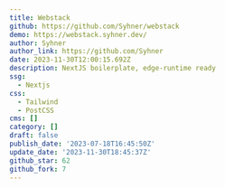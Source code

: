 ```yaml
---
title: Webstack
github: https://github.com/Syhner/webstack
demo: https://webstack.syhner.dev/
author: Syhner
author_link: https://github.com/Syhner
date: 2023-11-30T12:00:15.692Z
description: NextJS boilerplate, edge-runtime ready
ssg:
  - Nextjs
css:
  - Tailwind
  - PostCSS
cms: []
category: []
draft: false
publish_date: '2023-07-18T16:45:50Z'
update_date: '2023-11-30T18:45:37Z'
github_star: 62
github_fork: 7
---
```

